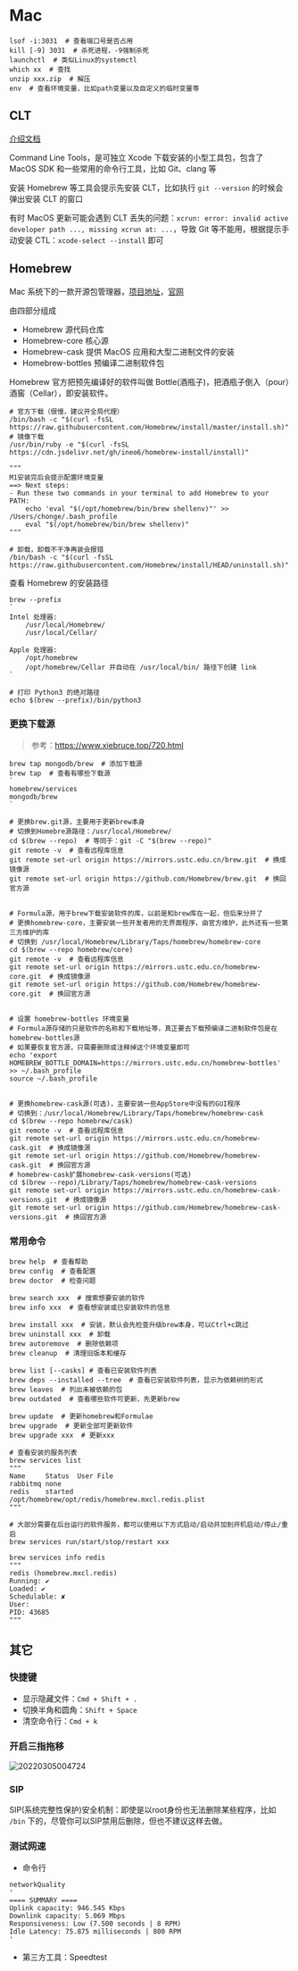 # Mac

```shell
lsof -i:3031  # 查看端口号是否占用
kill [-9] 3031  # 杀死进程，-9强制杀死
launchctl  # 类似Linux的systemctl
which xx  # 查找
unzip xxx.zip  # 解压
env  # 查看环境变量，比如path变量以及自定义的临时变量等
```

## CLT

[介绍文档](https://developer.apple.com/library/archive/technotes/tn2339/_index.html)

Command Line Tools，是可独立 Xcode 下载安装的小型工具包，包含了 MacOS SDK 和一些常用的命令行工具，比如 Git、clang 等

安装 Homebrew 等工具会提示先安装 CLT，比如执行 `git --version` 的时候会弹出安装 CLT 的窗口

有时 MacOS 更新可能会遇到 CLT 丢失的问题：`xcrun: error: invalid active developer path ..., missing xcrun at: ...`，导致 Git 等不能用，根据提示手动安装 CTL：`xcode-select --install` 即可

## Homebrew

Mac 系统下的一款开源包管理器，[项目地址](https://github.com/Homebrew)，[官网](https://brew.sh)

由四部分组成

- Homebrew 源代码仓库
- Homebrew-core 核心源
- Homebrew-cask 提供 MacOS 应用和大型二进制文件的安装
- Homebrew-bottles 预编译二进制软件包

Homebrew 官方把预先编译好的软件叫做 Bottle(酒瓶子)，把酒瓶子倒入（pour）酒窖（Cellar），即安装软件。

```shell
# 官方下载（很慢，建议开全局代理）
/bin/bash -c "$(curl -fsSL https://raw.githubusercontent.com/Homebrew/install/master/install.sh)"
# 镜像下载
/usr/bin/ruby -e "$(curl -fsSL https://cdn.jsdelivr.net/gh/ineo6/homebrew-install/install)"

"""
M1安装完后会提示配置环境变量
==> Next steps:
- Run these two commands in your terminal to add Homebrew to your PATH:
    echo 'eval "$(/opt/homebrew/bin/brew shellenv)"' >> /Users/chonge/.bash_profile
    eval "$(/opt/homebrew/bin/brew shellenv)"
"""

# 卸载，卸载不干净再装会报错
/bin/bash -c "$(curl -fsSL https://raw.githubusercontent.com/Homebrew/install/HEAD/uninstall.sh)"
```

查看 Homebrew 的安装路径

```shell
brew --prefix
`
Intel 处理器:
    /usr/local/Homebrew/
    /usr/local/Cellar/

Apple 处理器:
    /opt/homebrew
    /opt/homebrew/Cellar 并自动在 /usr/local/bin/ 路径下创建 link
`

# 打印 Python3 的绝对路径
echo $(brew --prefix)/bin/python3
```

### 更换下载源

> 参考：<https://www.xiebruce.top/720.html>

```shell
brew tap mongodb/brew  # 添加下载源
brew tap  # 查看有哪些下载源
`
homebrew/services
mongodb/brew
`
```

```shell
# 更换brew.git源，主要用于更新brew本身
# 切换到Homebre源路径：/usr/local/Homebrew/
cd $(brew --repo)  # 等同于：git -C "$(brew --repo)"
git remote -v  # 查看远程库信息
git remote set-url origin https://mirrors.ustc.edu.cn/brew.git  # 换成镜像源
git remote set-url origin https://github.com/Homebrew/brew.git  # 换回官方源


# Formula源，用于brew下载安装软件的库，以前是和brew库在一起，但后来分开了
# 更换homebrew-core，主要安装一些开发者用的无界面程序，由官方维护，此外还有一些第三方维护的库
# 切换到 /usr/local/Homebrew/Library/Taps/homebrew/homebrew-core
cd $(brew --repo homebrew/core)
git remote -v  # 查看远程库信息
git remote set-url origin https://mirrors.ustc.edu.cn/homebrew-core.git  # 换成镜像源
git remote set-url origin https://github.com/Homebrew/homebrew-core.git  # 换回官方源


# 设置 homebrew-bottles 环境变量
# Formula源存储的只是软件的名称和下载地址等，真正要去下载预编译二进制软件包是在homebrew-bottles源
# 如果要恢复官方源，只需要删除或注释掉这个环境变量即可
echo 'export HOMEBREW_BOTTLE_DOMAIN=https://mirrors.ustc.edu.cn/homebrew-bottles' >> ~/.bash_profile
source ~/.bash_profile


# 更换homebrew-cask源(可选)，主要安装一些AppStore中没有的GUI程序
# 切换到：/usr/local/Homebrew/Library/Taps/homebrew/homebrew-cask
cd $(brew --repo homebrew/cask)
git remote -v  # 查看远程库信息
git remote set-url origin https://mirrors.ustc.edu.cn/homebrew-cask.git  # 换成镜像源
git remote set-url origin https://github.com/Homebrew/homebrew-cask.git  # 换回官方源
# homebrew-cask扩展homebrew-cask-versions(可选)
cd $(brew --repo)/Library/Taps/homebrew/homebrew-cask-versions
git remote set-url origin https://mirrors.ustc.edu.cn/homebrew-cask-versions.git  # 换成镜像源
git remote set-url origin https://github.com/Homebrew/homebrew-cask-versions.git  # 换回官方源
```

### 常用命令

```shell
brew help  # 查看帮助
brew config  # 查看配置
brew doctor  # 检查问题
```

```shell
brew search xxx  # 搜索想要安装的软件
brew info xxx  # 查看想安装或已安装软件的信息

brew install xxx  # 安装，默认会先检查升级brew本身，可以Ctrl+c跳过
brew uninstall xxx  # 卸载
brew autoremove  # 删除依赖项
brew cleanup  # 清理旧版本和缓存

brew list [--casks] # 查看已安装软件列表
brew deps --installed --tree  # 查看已安装软件列表，显示为依赖树的形式
brew leaves  # 列出未被依赖的包
brew outdated  # 查看哪些软件可更新，先更新brew

brew update  # 更新homebrew和Formulae
brew upgrade  # 更新全部可更新软件
brew upgrade xxx  # 更新xxx
```

```shell
# 查看安装的服务列表
brew services list
"""
Name     Status  User File
rabbitmq none         
redis    started      /opt/homebrew/opt/redis/homebrew.mxcl.redis.plist
"""

# 大部分需要在后台运行的软件服务，都可以使用以下方式启动/启动并加到开机启动/停止/重启
brew services run/start/stop/restart xxx

brew services info redis
"""
redis (homebrew.mxcl.redis)
Running: ✔
Loaded: ✔
Schedulable: ✘
User: 
PID: 43685
"""
```

## 其它

### 快捷键

- 显示隐藏文件：`Cmd + Shift + .`
- 切换半角和圆角：`Shift + Space`
- 清空命令行：`Cmd + k`

### 开启三指拖移

![20220305004724](http://image.zuoright.com/20220305004724.png)

### SIP

SIP(系统完整性保护)安全机制：即使是以root身份也无法删除某些程序，比如 `/bin` 下的，尽管你可以SIP禁用后删除，但也不建议这样去做。

### 测试网速

- 命令行

```shell
networkQuality
'
==== SUMMARY ====
Uplink capacity: 946.545 Kbps
Downlink capacity: 5.069 Mbps
Responsiveness: Low (7.500 seconds | 8 RPM)
Idle Latency: 75.875 milliseconds | 800 RPM
'
```

- 第三方工具：Speedtest
